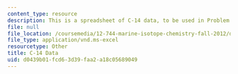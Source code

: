 ```yaml
---
content_type: resource
description: This is a spreadsheet of C-14 data, to be used in Problem Set 2.
file: null
file_location: /coursemedia/12-744-marine-isotope-chemistry-fall-2012/d0439b01fcd63d39faa2a18c05689049_14C_Production.xls
file_type: application/vnd.ms-excel
resourcetype: Other
title: C-14 Data
uid: d0439b01-fcd6-3d39-faa2-a18c05689049
---
```

